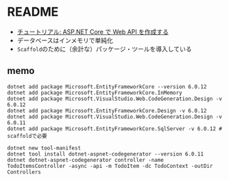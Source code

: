 # README

- [チュートリアル: ASP.NET Core で Web API を作成する](https://learn.microsoft.com/ja-jp/aspnet/core/tutorials/first-web-api?view=aspnetcore-7.0&tabs=visual-studio)
- データベースはインメモリで単純化
- `Scaffold`のために（余計な）パッケージ・ツールを導入している

## memo

```shell
dotnet add package Microsoft.EntityFrameworkCore --version 6.0.12
dotnet add package Microsoft.EntityFrameworkCore.InMemory
dotnet add package Microsoft.VisualStudio.Web.CodeGeneration.Design -v 6.0.12
dotnet add package Microsoft.EntityFrameworkCore.Design -v 6.0.12
dotnet add package Microsoft.VisualStudio.Web.CodeGeneration.Design -v 6.0.11
dotnet add package Microsoft.EntityFrameworkCore.SqlServer -v 6.0.12 # scaffoldで必要
```

```shell
dotnet new tool-manifest
dotnet tool install dotnet-aspnet-codegenerator --version 6.0.11
dotnet dotnet-aspnet-codegenerator controller -name TodoItemsController -async -api -m TodoItem -dc TodoContext -outDir Controllers
```